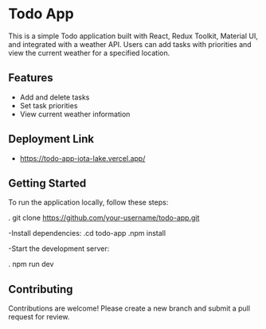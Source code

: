 # Todo App

This is a simple Todo application built with React, Redux Toolkit, Material UI, and integrated with a weather API. Users can add tasks with priorities and view the current weather for a specified location.

## Features

- Add and delete tasks
- Set task priorities
- View current weather information

## Deployment Link
- https://todo-app-iota-lake.vercel.app/

## Getting Started

To run the application locally, follow these steps:

. git clone https://github.com/your-username/todo-app.git

-Install dependencies:
.cd todo-app
.npm install

-Start the development server:

. npm run dev

## Contributing

Contributions are welcome! Please create a new branch and submit a pull request for review.


